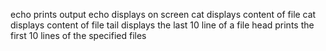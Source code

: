 echo prints output 
echo displays on screen
cat displays content of file
cat displays content of file
tail displays the last 10 line of a file
head prints the first 10 lines of the specified files

